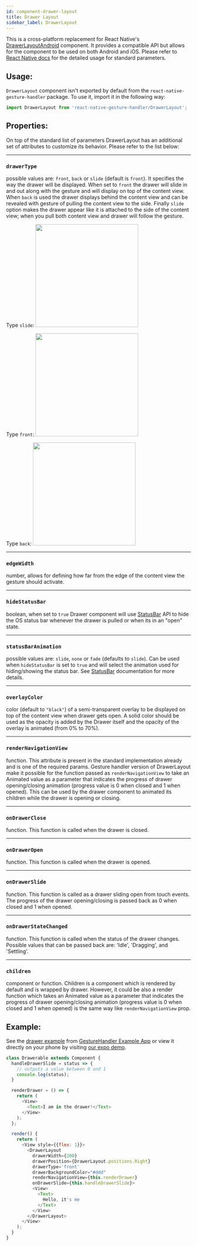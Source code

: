 ```yaml
---
id: component-drawer-layout
title: Drawer Layout
sidebar_label: DrawerLayout
---
```


This is a cross-platform replacement for React Native's [DrawerLayoutAndroid](http://facebook.github.io/react-native/docs/drawerlayoutandroid.html) component. It provides a compatible API but allows for the component to be used on both Android and iOS. Please refer to [React Native docs](http://facebook.github.io/react-native/docs/drawerlayoutandroid.html) for the detailed usage for standard parameters.

## Usage:

`DrawerLayout` component isn't exported by default from the `react-native-gesture-handler` package. To use it, import it in the following way:
```js
import DrawerLayout from 'react-native-gesture-handler/DrawerLayout';
```

## Properties:

On top of the standard list of parameters DrawerLayout has an additional set of attributes to customize its behavior. Please refer to the list below:

---
### `drawerType`
possible values are: `front`, `back` or `slide` (default is `front`). It specifies the way the drawer will be displayed. When set to `front` the drawer will slide in and out along with the gesture and will display on top of the content view. When `back` is used the drawer displays behind the content view and can be revealed with gesture of pulling the content view to the side. Finally `slide` option makes the drawer appear like it is attached to the side of the content view; when you pull both content view and drawer will follow the gesture.

Type `slide`:
<img src="assets/drawer-slide.gif" width="280" />

Type `front`:
<img src="assets/drawer-front.gif" width="280" />

Type `back`:
<img src="assets/drawer-back.gif" width="280" />

---
### `edgeWidth`
number, allows for defining how far from the edge of the content view the gesture should activate.

---
### `hideStatusBar`
boolean, when set to `true` Drawer component will use [StatusBar](http://facebook.github.io/react-native/docs/statusbar.html) API to hide the OS status bar whenever the drawer is pulled or when its in an "open" state.

---
### `statusBarAnimation`
possible values are: `slide`, `none` or `fade` (defaults to `slide`). Can be used when `hideStatusBar` is set to `true` and will select the animation used for hiding/showing the status bar. See [StatusBar](http://facebook.github.io/react-native/docs/statusbar.html#statusbaranimation) documentation for more details.

---
### `overlayColor`
color (default to `"black"`) of a semi-transparent overlay to be displayed on top of the content view when drawer gets open. A solid color should be used as the opacity is added by the Drawer itself and the opacity of the overlay is animated (from 0% to 70%).

---
### `renderNavigationView`
function. This attribute is present in the standard implementation already and is one of the required params. Gesture handler version of DrawerLayout make it possible for the function passed as `renderNavigationView` to take an Animated value as a parameter that indicates the progress of drawer opening/closing animation (progress value is 0 when closed and 1 when opened). This can be used by the drawer component to animated its children while the drawer is opening or closing.

---
### `onDrawerClose`
function. This function is called when the drawer is closed.

---
### `onDrawerOpen`
function. This function is called when the drawer is opened.

---
### `onDrawerSlide`
function. This function is called as a drawer sliding open from touch events. The progress of the drawer opening/closing is passed back as 0 when closed and 1 when opened.

---
### `onDrawerStateChanged`
function. This function is called when the status of the drawer changes. Possible values that can be passed back are: 'Idle', 'Dragging', and 'Settling'.

---
### `children`
component or function. Children is a component which is rendered by default and is wrapped by drawer. However, it could be also a render function which takes an Animated value as a parameter that indicates the progress of drawer opening/closing animation (progress value is 0 when closed and 1 when opened) is the same way like `renderNavigationView` prop.

## Example:
See the [drawer example](https://github.com/software-mansion/react-native-gesture-handler/blob/master/Example/horizontalDrawer/index.js) from [GestureHandler Example App](example.md) or view it directly on your phone by visiting [our expo demo](https://expo.io/@sauzy3450/react-native-gesture-handler-demo).
```js
class Drawerable extends Component {
  handleDrawerSlide = status => {
    // outputs a value between 0 and 1
    console.log(status);
  }

  renderDrawer = () => {
    return (
      <View>
        <Text>I am in the drawer!</Text>
      </View>
    );
  };

  render() {
    return (
      <View style={{flex: 1}}>
        <DrawerLayout
          drawerWidth={200}
          drawerPosition={DrawerLayout.positions.Right}
          drawerType='front'
          drawerBackgroundColor="#ddd"
          renderNavigationView={this.renderDrawer}
          onDrawerSlide={this.handleDrawerSlide}>
          <View>
            <Text>
              Hello, it's me
            </Text>
          </View>
        </DrawerLayout>
      </View>
    );
  }
}

```


